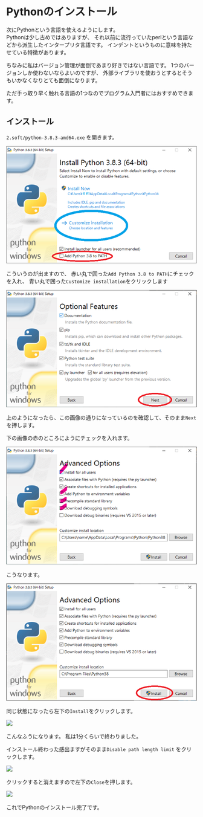 # Pythonのインストール

次にPythonという言語を使えるようにします。  
Pythonは少し古めではありますが、
それ以前に流行っていたperlという言語などから派生したインタープリタ言語です。
インデントというものに意味を持たせている特徴があります。

ちなみに私はバージョン管理が面倒であまり好きではない言語です。
1つのバージョンしか使わないならよいのですが、
外部ライブラリを使おうとするとそうもいかなくなりとても面倒になります。

ただ手っ取り早く触れる言語の1つなのでプログラム入門者にはおすすめできます。

## インストール

`2.soft/python-3.8.3-amd64.exe` を開きます。

![](./1-1-1.png)  

こういうのが出ますので、
赤い丸で囲った`Add Python 3.8 to PATH`にチェックを入れ、
青い丸で囲った`Customize installation`をクリックします

![](./1-1-2.png)

上のようになったら、この画像の通りになっているのを確認して、そのまま`Next`を押します。

下の画像の赤のところにようにチェックを入れます。

![](./1-1-3.png)

こうなります。

![](./1-1-4.png)

同じ状態になったら左下の`Install`をクリックします。

![](./1-5.png)

こんなふうになります。
私は1分くらいで終わりました。

インストール終わった感出ますがそのまま`Disable path length limit` をクリックします。

![](./1-6.png)

クリックすると消えますので左下の`Close`を押します。

![](./1-7.png)

これでPythonのインストール完了です。

